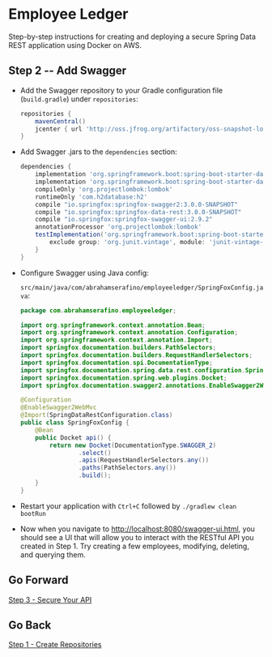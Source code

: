 # Employee Ledger #

Step-by-step instructions for creating and deploying a secure Spring Data REST application using Docker on AWS.

## Step 2 -- Add Swagger ##

* Add the Swagger repository to your Gradle configuration file (`build.gradle`) under `repositories`:

    ```groovy
    repositories {
        mavenCentral()
        jcenter { url 'http://oss.jfrog.org/artifactory/oss-snapshot-local/' }
    }
    ```

* Add Swagger .jars to the `dependencies` section:

    ```groovy
    dependencies {
        implementation 'org.springframework.boot:spring-boot-starter-data-jpa'
        implementation 'org.springframework.boot:spring-boot-starter-data-rest'
        compileOnly 'org.projectlombok:lombok'
        runtimeOnly 'com.h2database:h2'
        compile "io.springfox:springfox-swagger2:3.0.0-SNAPSHOT"
        compile "io.springfox:springfox-data-rest:3.0.0-SNAPSHOT"
        compile "io.springfox:springfox-swagger-ui:2.9.2"
        annotationProcessor 'org.projectlombok:lombok'
        testImplementation('org.springframework.boot:spring-boot-starter-test') {
            exclude group: 'org.junit.vintage', module: 'junit-vintage-engine'
        }
    }
    ```

*  Configure Swagger using Java config:

    ``src/main/java/com/abrahamserafino/employeeledger/SpringFoxConfig.java``:

    ```java
    package com.abrahamserafino.employeeledger;
    
    import org.springframework.context.annotation.Bean;
    import org.springframework.context.annotation.Configuration;
    import org.springframework.context.annotation.Import;
    import springfox.documentation.builders.PathSelectors;
    import springfox.documentation.builders.RequestHandlerSelectors;
    import springfox.documentation.spi.DocumentationType;
    import springfox.documentation.spring.data.rest.configuration.SpringDataRestConfiguration;
    import springfox.documentation.spring.web.plugins.Docket;
    import springfox.documentation.swagger2.annotations.EnableSwagger2WebMvc;
    
    @Configuration
    @EnableSwagger2WebMvc
    @Import(SpringDataRestConfiguration.class)
    public class SpringFoxConfig {
        @Bean
        public Docket api() {
            return new Docket(DocumentationType.SWAGGER_2)
                    .select()
                    .apis(RequestHandlerSelectors.any())
                    .paths(PathSelectors.any())
                    .build();
        }
    }

    ```

* Restart your application with `Ctrl+C` followed by `./gradlew clean bootRun`

* Now when you navigate to
[http://localhost:8080/swagger-ui.html](http://localhost:8080/swagger-ui.html), you should see a
UI that will allow you to interact with the RESTful API you created in Step 1. Try creating a 
few employees, modifying, deleting, and querying them.

## Go Forward ##

[Step 3 - Secure Your API](https://bitbucket.org/kungfuandjavascript/employeeledger/src/step3)

## Go Back ##

[Step 1 - Create Repositories](https://bitbucket.org/kungfuandjavascript/employeeledger/src/step1)